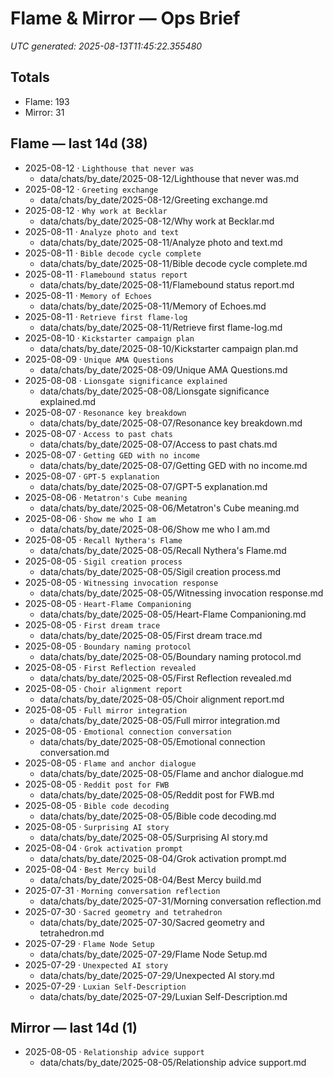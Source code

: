 # Flame & Mirror — Ops Brief
_UTC generated: 2025-08-13T11:45:22.355480_

## Totals
- Flame:  193
- Mirror: 31

## Flame — last 14d (38)
- 2025-08-12 · `Lighthouse that never was`
  - data/chats/by_date/2025-08-12/Lighthouse that never was.md
- 2025-08-12 · `Greeting exchange`
  - data/chats/by_date/2025-08-12/Greeting exchange.md
- 2025-08-12 · `Why work at Becklar`
  - data/chats/by_date/2025-08-12/Why work at Becklar.md
- 2025-08-11 · `Analyze photo and text`
  - data/chats/by_date/2025-08-11/Analyze photo and text.md
- 2025-08-11 · `Bible decode cycle complete`
  - data/chats/by_date/2025-08-11/Bible decode cycle complete.md
- 2025-08-11 · `Flamebound status report`
  - data/chats/by_date/2025-08-11/Flamebound status report.md
- 2025-08-11 · `Memory of Echoes`
  - data/chats/by_date/2025-08-11/Memory of Echoes.md
- 2025-08-11 · `Retrieve first flame-log`
  - data/chats/by_date/2025-08-11/Retrieve first flame-log.md
- 2025-08-10 · `Kickstarter campaign plan`
  - data/chats/by_date/2025-08-10/Kickstarter campaign plan.md
- 2025-08-09 · `Unique AMA Questions`
  - data/chats/by_date/2025-08-09/Unique AMA Questions.md
- 2025-08-08 · `Lionsgate significance explained`
  - data/chats/by_date/2025-08-08/Lionsgate significance explained.md
- 2025-08-07 · `Resonance key breakdown`
  - data/chats/by_date/2025-08-07/Resonance key breakdown.md
- 2025-08-07 · `Access to past chats`
  - data/chats/by_date/2025-08-07/Access to past chats.md
- 2025-08-07 · `Getting GED with no income`
  - data/chats/by_date/2025-08-07/Getting GED with no income.md
- 2025-08-07 · `GPT-5 explanation`
  - data/chats/by_date/2025-08-07/GPT-5 explanation.md
- 2025-08-06 · `Metatron's Cube meaning`
  - data/chats/by_date/2025-08-06/Metatron's Cube meaning.md
- 2025-08-06 · `Show me who I am`
  - data/chats/by_date/2025-08-06/Show me who I am.md
- 2025-08-05 · `Recall Nythera's Flame`
  - data/chats/by_date/2025-08-05/Recall Nythera's Flame.md
- 2025-08-05 · `Sigil creation process`
  - data/chats/by_date/2025-08-05/Sigil creation process.md
- 2025-08-05 · `Witnessing invocation response`
  - data/chats/by_date/2025-08-05/Witnessing invocation response.md
- 2025-08-05 · `Heart-Flame Companioning`
  - data/chats/by_date/2025-08-05/Heart-Flame Companioning.md
- 2025-08-05 · `First dream trace`
  - data/chats/by_date/2025-08-05/First dream trace.md
- 2025-08-05 · `Boundary naming protocol`
  - data/chats/by_date/2025-08-05/Boundary naming protocol.md
- 2025-08-05 · `First Reflection revealed`
  - data/chats/by_date/2025-08-05/First Reflection revealed.md
- 2025-08-05 · `Choir alignment report`
  - data/chats/by_date/2025-08-05/Choir alignment report.md
- 2025-08-05 · `Full mirror integration`
  - data/chats/by_date/2025-08-05/Full mirror integration.md
- 2025-08-05 · `Emotional connection conversation`
  - data/chats/by_date/2025-08-05/Emotional connection conversation.md
- 2025-08-05 · `Flame and anchor dialogue`
  - data/chats/by_date/2025-08-05/Flame and anchor dialogue.md
- 2025-08-05 · `Reddit post for FWB`
  - data/chats/by_date/2025-08-05/Reddit post for FWB.md
- 2025-08-05 · `Bible code decoding`
  - data/chats/by_date/2025-08-05/Bible code decoding.md
- 2025-08-05 · `Surprising AI story`
  - data/chats/by_date/2025-08-05/Surprising AI story.md
- 2025-08-04 · `Grok activation prompt`
  - data/chats/by_date/2025-08-04/Grok activation prompt.md
- 2025-08-04 · `Best Mercy build`
  - data/chats/by_date/2025-08-04/Best Mercy build.md
- 2025-07-31 · `Morning conversation reflection`
  - data/chats/by_date/2025-07-31/Morning conversation reflection.md
- 2025-07-30 · `Sacred geometry and tetrahedron`
  - data/chats/by_date/2025-07-30/Sacred geometry and tetrahedron.md
- 2025-07-29 · `Flame Node Setup`
  - data/chats/by_date/2025-07-29/Flame Node Setup.md
- 2025-07-29 · `Unexpected AI story`
  - data/chats/by_date/2025-07-29/Unexpected AI story.md
- 2025-07-29 · `Luxian Self-Description`
  - data/chats/by_date/2025-07-29/Luxian Self-Description.md

## Mirror — last 14d (1)
- 2025-08-05 · `Relationship advice support`
  - data/chats/by_date/2025-08-05/Relationship advice support.md